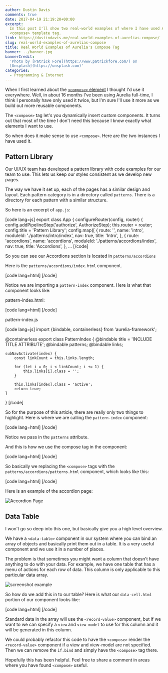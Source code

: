 ```yaml
---
author: Dustin Davis
comments: true
date: 2017-04-19 21:19:20+00:00
excerpt:
  In this post I'll show two real-world examples of where I have used Aurelia's
  <compose> template tag.
link: https://dustindavis.me/real-world-examples-of-aurelias-compose/
slug: real-world-examples-of-aurelias-compose
title: Real World Examples of Aurelia's Compose Tag
banner: ../banner.jpg
bannerCredit:
  'Photo by [Patrick Fore](https://www.patrickfore.com/) on
  [Unsplash](https://unsplash.com)'
categories:
  - Programming & Internet
---
```


When I first learned about the
[`<compose>` element](http://aurelia.io/hub.html#/doc/article/aurelia/templating/latest/templating-dynamic-ui-composition/1)
I thought I'd use it everywhere. Well, in about 16 months I've been using
Aurelia full-time, I think I personally have only used it twice, but I'm sure
I'll use it more as we build out more reusable components.

The `<compose>` tag let's you dynamically insert custom components. It turns out
that most of the time I don't need this because I know exactly what elements I
want to use.

So when does it make sense to use `<compose>`. Here are the two instances I have
used it.

## Pattern Library

Our UI/UX team has developed a pattern library with code examples for our team
to use. This lets us keep our styles consistent as we develop new pages.

The way we have it set up, each of the pages has a similar design and layout.
Each pattern category is in a directory called `patterns`. There is a directory
for each pattern with a similar structure.

So here is an excerpt of `app.js`:

[code lang=js] export class App { configureRouter(config, router) {
config.addPipelineStep('authorize', AuthorizeStep); this.router = router;
config.title = 'Pattern Library'; config.map([ { route: '', name: 'intro',
moduleId: './patterns/intro/index', nav: true, title: 'Intro', }, { route:
'accordions', name: 'accordions', moduleId: './patterns/accordions/index', nav:
true, title: 'Accordions', }, ... [/code]

So you can see our Accordions section is located in `patterns/accordions`

Here is the `patterns/accordions/index.html` component.

[code lang=html] <template>
<require from="../../components/pattern-index"></require>

    <pattern-index title="Accordions" patterns="accordions/patterns" links.bind="links"></pattern-index>

</template>
[/code]

Notice we are importing a `pattern-index` component. Here is what that component
looks like:

pattern-index.html:

[code lang=html] <template>
<div class="fader-side-bar  fader-side-bar--top"></div>
<div class="layout__middle__side"> <div class="layout__middle__side__inner">
<ul class="nav  nav--stacked">
<li class="${link.class}" repeat.for="link of links" ><a click.delegate="subNavActivate($index)" href="#${link.href}">\${link.title}</a></li>
<li class="push-bottom-medium"></li> </ul> </div> </div>
<div class="fader-side-bar  fader-side-bar--bottom"></div>

    <div class="layout__middle__main">
        <h1>${title}</h1>
        <compose view="../patterns/${patterns}.html"></compose>
    </div>

</template>
[/code]

pattern-index.js

[code lang=js] import {bindable, containerless} from 'aurelia-framework';

@containerless export class PatternIndex { @bindable title = 'INCLUDE TITLE
ATTRIBUTE'; @bindable patterns; @bindable links;

    subNavActivate(index) {
        const linkCount = this.links.length;

        for (let i = 0; i < linkCount; i += 1) {
            this.links[i].class = '';
        }

        this.links[index].class = 'active';
        return true;
    }

} [/code]

So for the purpose of this article, there are really only two things to
highlight. Here is where we are calling the `pattern-index` component:

[code lang=html]
<pattern-index title="Accordions" patterns="accordions/patterns" links.bind="links"></pattern-index>
[/code]

Notice we pass in the `patterns` attribute.

And this is how we use the compose tag in the component:

[code lang=html] <compose view="../patterns/${patterns}.html"></compose> [/code]

So basically we replacing the `<compose>` tags with the
`patterns/accordions/patterns.html` component, which looks like this:

[code lang=html] <template> <require from="./accordion-basic"></require>
<require from="./accordion-close-others"></require>

    <accordion-basic></accordion-basic>
    <accordion-close-others></accordion-close-others>

</template>
[/code]

Here is an example of the accordion page:

![Accordion Page](/wp-content/uploads/2017/04/accordion-screenshot.png)

## Data Table

I won't go so deep into this one, but basically give you a high level overview.

We have a `<data-table>` component in our system where you can bind an array of
objects and basically print them out in a table. It is a very useful component
and we use it in a number of places.

The problem is that sometimes you might want a column that doesn't have anything
to do with your data. For example, we have one table that has a menu of actions
for each row of data. This column is only applicable to this particular data
array.

![screenshot example](/wp-content/uploads/2017/04/column-actions.png)

So how do we add this in to our table? Here is what our `data-cell.html` portion
of our component looks like:

[code lang=html] <template> <require from="./record-value"></require>

    <div data-th.bind="col.label" get-class.call="col.getClass(record)" class.bind="cls">
        <compose if.bind="col.view" view.bind="col.view" view-model.bind="col.viewModel" model.bind="{record: record}"></compose>
        <record-value if.bind="!col.view" prop.bind="record[col.key]" record.bind="record" get-value.call="col.getValue(record)" title="${col.getValue(record)}"></record-value>
    </div>

</template>
[/code]

Standard data in the array will use the `<record-value>` component, but if we
want to we can specify a `view` and `view-model` to use for this column and it
will be generated in this column.

We could probably refactor this code to have the `<compose>` render the
`<record-value>` component if a view and view-model are not specified. Then we
can remove the `if.bind` and simply have the `<compose>` tag there.

Hopefully this has been helpful. Feel free to share a comment in areas where you
have found `<compose>` useful.

